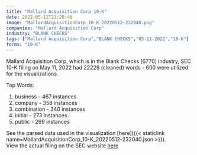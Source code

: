 ```yaml
---
title: "Mallard Acquisition Corp 10-K"
date: 2022-05-12T23:20:40
image: "MallardAcquisitionCorp_10-K_20220512-232040.png"
companies: "Mallard Acquisition Corp"
industry: "BLANK CHECKS"
tags: ["Mallard Acquisition Corp","BLANK CHECKS","05-11-2022","10-K"]
forms: "10-K"
---
```

Mallard Acquisition Corp, which is in the Blank Checks [6770] industry, SEC 10-K filing on May 11, 2022 had 22229 (cleaned) words - 600 were utilized for the visualizations.

Top Words:
1. business - 467 instances
2. company - 358 instances
3. combination - 340 instances
4. initial - 273 instances
5. public - 269 instances


See the parsed data used in the visualization [here]({{< staticlink name=MallardAcquisitionCorp_10-K_20220512-232040.json >}}).  
View the actual filing on the SEC website [here](https://www.sec.gov/Archives/edgar/data/1805795/0001213900-22-025339.txt)